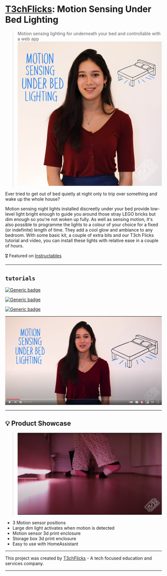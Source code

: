 # [T3chFlicks](https://t3chflicks.org): Motion Sensing Under Bed Lighting

> Motion sensing lighting for underneath your bed and controllable with a web app 
![pic_of_project](./thumbnail.png)

Ever tried to get out of bed quietly at night only to trip over something and wake up the whole house? 

Motion sensing night lights installed discreetly under your bed provide low-level light bright enough to guide you around those stray LEGO bricks but dim enough so you're not woken up fully. As well as sensing motion, it's also possible to programme the lights to a colour of your choice for a fixed (or indefinite) length of time. They add a cool glow and ambiance to any bedroom. With some basic kit, a couple of extra bits and our T3ch Flicks tutorial and video, you can install these lights with relative ease in a couple of hours.

🎖️ Featured on [Instructables](https://www.instructables.com/contest/sensors2019/)

---


## `tutorials`
[![Generic badge](https://img.shields.io/badge/Blog_Post-Github-orange.svg)](./blog_post.md)

[![Generic badge](https://img.shields.io/badge/Blog_Post-Medium-blue.svg)](https://t3chflicks.medium.com/motion-sensing-under-bed-lighting-de942bf007b5)

[![Generic badge](https://img.shields.io/badge/Youtube-Video-red.svg)](https://www.youtube.com/watch?v=nd3-q7_o6bg)

 [![Everything Is AWESOME](./yt.png)](https://www.youtube.com/watch?v=nd3-q7_o6bg "Youtube Video")

---

## 💡 Product Showcase
> ![Product](./teaser.png)
* 3 Motion sensor positions
* Large dim light activates when motion is detected
* Motion sensor 3d print enclosure
* Storage box 3d print enclosure
* Easy to use with HomeAssistant


---

This project was created by [T3chFlicks](https://t3chflicks.org) - A tech focused education and services company.

---